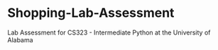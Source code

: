 # Shopping-Lab-Assessment

Lab Assessment for CS323 - Intermediate Python at the University of Alabama
